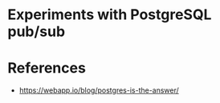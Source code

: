

# Experiments with PostgreSQL pub/sub


# References

* https://webapp.io/blog/postgres-is-the-answer/





